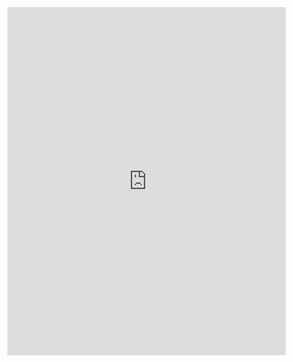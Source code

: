 
<iframe width="640" height="800" src="https://idtechproducts.com/hosted-files/tools/encryptiondecryptiontool.html" frameborder="0"  allowfullscreen></iframe>
